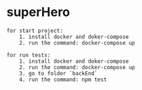 # superHero
    for start project:
        1. install docker and doker-compose
        2. run the command: docker-compose up 
        
    for run tests:
        1. install docker and doker-compose
        2. run the command: docker-compose up
        3. go to folder `backEnd`
        4. run the command: npm test
    
